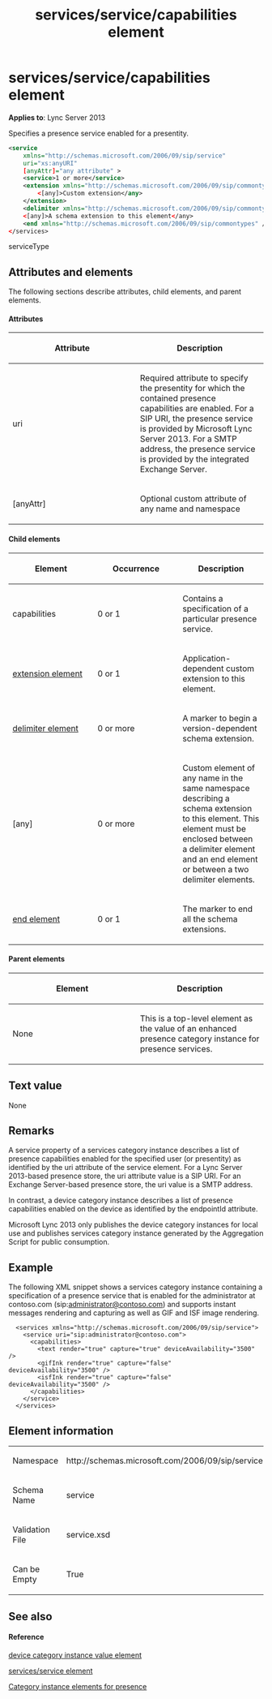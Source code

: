 ﻿---
title: services/service/capabilities element
TOCTitle: services/service/capabilities element
ms:assetid: 277af198-98a3-457a-b4cd-7cc0fa5d674b
ms:mtpsurl: https://msdn.microsoft.com/en-us/library/Dn438966(v=office.15)
ms:contentKeyID: 57094007
ms.date: 07/24/2014
mtps_version: v=office.15
dev_langs:
- xml
---

# services/service/capabilities element


**Applies to**: Lync Server 2013

Specifies a presence service enabled for a presentity.

``` xml
<service 
    xmlns="http://schemas.microsoft.com/2006/09/sip/service"
    uri="xs:anyURI"
    [anyAttr]="any attribute" >
    <service>1 or more</service>
    <extension xmlns="http://schemas.microsoft.com/2006/09/sip/commontypes">
        <[any]>Custom extension</any>
    </extension>
    <delimiter xmlns="http://schemas.microsoft.com/2006/09/sip/commontypes" />
    <[any]>A schema extension to this element</any>
    <end xmlns="http://schemas.microsoft.com/2006/09/sip/commontypes" />
</services>
```

serviceType

## Attributes and elements

The following sections describe attributes, child elements, and parent elements.

#### Attributes

<table>
<colgroup>
<col style="width: 50%" />
<col style="width: 50%" />
</colgroup>
<thead>
<tr class="header">
<th><p>Attribute</p></th>
<th><p>Description</p></th>
</tr>
</thead>
<tbody>
<tr class="odd">
<td><p>uri</p></td>
<td><p>Required attribute to specify the presentity for which the contained presence capabilities are enabled. For a SIP URI, the presence service is provided by Microsoft Lync Server 2013. For a SMTP address, the presence service is provided by the integrated Exchange Server.</p></td>
</tr>
<tr class="even">
<td><p>[anyAttr]</p></td>
<td><p>Optional custom attribute of any name and namespace</p></td>
</tr>
</tbody>
</table>


#### Child elements

<table>
<colgroup>
<col style="width: 33%" />
<col style="width: 33%" />
<col style="width: 33%" />
</colgroup>
<thead>
<tr class="header">
<th><p>Element</p></th>
<th><p>Occurrence</p></th>
<th><p>Description</p></th>
</tr>
</thead>
<tbody>
<tr class="odd">
<td><p>capabilities</p></td>
<td><p>0 or 1</p></td>
<td><p>Contains a specification of a particular presence service.</p></td>
</tr>
<tr class="even">
<td><p><a href="extension-element.md">extension element</a></p></td>
<td><p>0 or 1</p></td>
<td><p>Application-dependent custom extension to this element.</p></td>
</tr>
<tr class="odd">
<td><p><a href="delimiter-element.md">delimiter element</a></p></td>
<td><p>0 or more</p></td>
<td><p>A marker to begin a version-dependent schema extension.</p></td>
</tr>
<tr class="even">
<td><p>[any]</p></td>
<td><p>0 or more</p></td>
<td><p>Custom element of any name in the same namespace describing a schema extension to this element. This element must be enclosed between a delimiter element and an end element or between a two delimiter elements.</p></td>
</tr>
<tr class="odd">
<td><p><a href="end-element.md">end element</a></p></td>
<td><p>0 or 1</p></td>
<td><p>The marker to end all the schema extensions.</p></td>
</tr>
</tbody>
</table>


#### Parent elements

<table>
<colgroup>
<col style="width: 50%" />
<col style="width: 50%" />
</colgroup>
<thead>
<tr class="header">
<th><p>Element</p></th>
<th><p>Description</p></th>
</tr>
</thead>
<tbody>
<tr class="odd">
<td><p>None</p></td>
<td><p>This is a top-level element as the value of an enhanced presence category instance for presence services.</p></td>
</tr>
</tbody>
</table>


## Text value

None

## Remarks

A service property of a services category instance describes a list of presence capabilities enabled for the specified user (or presentity) as identified by the uri attribute of the service element. For a Lync Server 2013-based presence store, the uri attribute value is a SIP URI. For an Exchange Server-based presence store, the uri value is a SMTP address.

In contrast, a device category instance describes a list of presence capabilities enabled on the device as identified by the endpointId attribute.

Microsoft Lync 2013 only publishes the device category instances for local use and publishes services category instance generated by the Aggregation Script for public consumption.

## Example

The following XML snippet shows a services category instance containing a specification of a presence service that is enabled for the administrator at contoso.com (sip:administrator@contoso.com) and supports instant messages rendering and capturing as well as GIF and ISF image rendering.

``` 
  <services xmlns="http://schemas.microsoft.com/2006/09/sip/service">
    <service uri="sip:administrator@contoso.com">
      <capabilities>
        <text render="true" capture="true" deviceAvailability="3500" />
        <gifInk render="true" capture="false" deviceAvailability="3500" />
        <isfInk render="true" capture="false" deviceAvailability="3500" />
      </capabilities>
    </service> 
  </services>
```

## Element information

<table>
<colgroup>
<col style="width: 50%" />
<col style="width: 50%" />
</colgroup>
<tbody>
<tr class="odd">
<td><p>Namespace</p></td>
<td><p>http://schemas.microsoft.com/2006/09/sip/service</p></td>
</tr>
<tr class="even">
<td><p>Schema Name</p></td>
<td><p>service</p></td>
</tr>
<tr class="odd">
<td><p>Validation File</p></td>
<td><p>service.xsd</p></td>
</tr>
<tr class="even">
<td><p>Can be Empty</p></td>
<td><p>True</p></td>
</tr>
</tbody>
</table>


## See also

#### Reference

[device category instance value element](device-category-instance-value-element.md)

[services/service element](services-service-element.md)

[Category instance elements for presence](category-instance-elements-for-presence.md)


